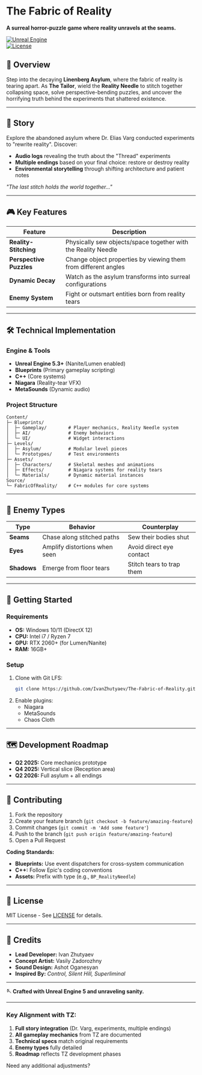 # **The Fabric of Reality**  
**A surreal horror-puzzle game where reality unravels at the seams.**  

[![Unreal Engine](https://img.shields.io/badge/Unreal%20Engine-5.3+-black.svg?logo=unrealengine)](https://www.unrealengine.com)  
[![License](https://img.shields.io/badge/License-MIT-green)](LICENSE)  

## **🌌 Overview**  
Step into the decaying **Linenberg Asylum**, where the fabric of reality is tearing apart. As **The Tailor**, wield the **Reality Needle** to stitch together collapsing space, solve perspective-bending puzzles, and uncover the horrifying truth behind the experiments that shattered existence.  

---

## **📜 Story**  
Explore the abandoned asylum where Dr. Elias Varg conducted experiments to "rewrite reality". Discover:  
- **Audio logs** revealing the truth about the "Thread" experiments  
- **Multiple endings** based on your final choice: restore or destroy reality  
- **Environmental storytelling** through shifting architecture and patient notes  

*"The last stitch holds the world together..."*  

---

## **🎮 Key Features**  
| Feature | Description |  
|---------|-------------|  
| **Reality-Stitching** | Physically sew objects/space together with the Reality Needle |  
| **Perspective Puzzles** | Change object properties by viewing them from different angles |  
| **Dynamic Decay** | Watch as the asylum transforms into surreal configurations |  
| **Enemy System** | Fight or outsmart entities born from reality tears |  

---

## **🛠️ Technical Implementation**  
### **Engine & Tools**  
- **Unreal Engine 5.3+** (Nanite/Lumen enabled)  
- **Blueprints** (Primary gameplay scripting)  
- **C++** (Core systems)  
- **Niagara** (Reality-tear VFX)  
- **MetaSounds** (Dynamic audio)  

### **Project Structure**  
```  
Content/  
├─ Blueprints/  
│  ├─ Gameplay/        # Player mechanics, Reality Needle system  
│  ├─ AI/              # Enemy behaviors  
│  └─ UI/              # Widget interactions  
├─ Levels/  
│  ├─ Asylum/          # Modular level pieces  
│  └─ Prototypes/      # Test environments  
├─ Assets/  
│  ├─ Characters/      # Skeletal meshes and animations  
│  ├─ Effects/         # Niagara systems for reality tears  
│  └─ Materials/       # Dynamic material instances  
Source/  
└─ FabricOfReality/    # C++ modules for core systems  
```  

---

## **👾 Enemy Types**  
| Type | Behavior | Counterplay |  
|------|----------|-------------|  
| **Seams** | Chase along stitched paths | Sew their bodies shut |  
| **Eyes** | Amplify distortions when seen | Avoid direct eye contact |  
| **Shadows** | Emerge from floor tears | Stitch tears to trap them |  

---

## **🚀 Getting Started**  
### **Requirements**  
- **OS:** Windows 10/11 (DirectX 12)  
- **CPU:** Intel i7 / Ryzen 7  
- **GPU:** RTX 2060+ (for Lumen/Nanite)  
- **RAM:** 16GB+  

### **Setup**  
1. Clone with Git LFS:  
   ```bash  
   git clone https://github.com/IvanZhutyaev/The-Fabric-of-Reality.git 
   ```  
2. Enable plugins:  
   - Niagara  
   - MetaSounds  
   - Chaos Cloth  

---

## **🗺️ Development Roadmap**  
- **Q2 2025:** Core mechanics prototype  
- **Q4 2025:** Vertical slice (Reception area)  
- **Q2 2026:** Full asylum + all endings  

---

## **🤝 Contributing**  
1. Fork the repository  
2. Create your feature branch (`git checkout -b feature/amazing-feature`)  
3. Commit changes (`git commit -m 'Add some feature'`)  
4. Push to the branch (`git push origin feature/amazing-feature`)  
5. Open a Pull Request  

**Coding Standards:**  
- **Blueprints:** Use event dispatchers for cross-system communication  
- **C++:** Follow Epic's coding conventions  
- **Assets:** Prefix with type (e.g., `BP_RealityNeedle`)  

---

## **📜 License**  
MIT License - See [LICENSE](LICENSE) for details.  

---

## **🌟 Credits**  
- **Lead Developer:** Ivan Zhutyaev 
- **Concept Artist:** Vasily Zadorozhny
- **Sound Design:** Ashot Oganesyan  
- **Inspired By:** *Control, Silent Hill, Superliminal*  

---

**🪡 Crafted with Unreal Engine 5 and unraveling sanity.**  

---

### **Key Alignment with TZ:**  
1. **Full story integration** (Dr. Varg, experiments, multiple endings)  
2. **All gameplay mechanics** from TZ are documented  
3. **Technical specs** match original requirements  
4. **Enemy types** fully detailed  
5. **Roadmap** reflects TZ development phases  

Need any additional adjustments?
